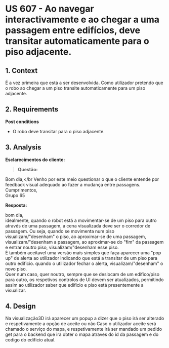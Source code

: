 # US 607 - 	Ao navegar interactivamente e ao chegar a uma passagem entre edifícios, deve transitar automaticamente para o piso adjacente.

## 1. Context

É a vez primeira que está a ser desenvolvida.
Como utilizador pretendo que o robo ao chegar a um piso transite automaticamente para um piso adjacente.
## 2. Requirements

**Post conditions**

* O robo deve transitar para o piso adjacente.

## 3. Analysis

**Esclarecimentos do cliente:** </br>

> **Questão:** </br>

Bom dia,</br
Venho por este meio questionar o que o cliente entende por feedback visual adequado ao fazer a mudança entre passagens.</br>
Cumprimentos,</br>
Grupo 65</br>

**Resposta:** </br>

bom dia,</br>
idealmente, quando o robot está a movimentar-se de um piso para outro através de uma passagem, a cena visualizada deve ser o corredor de passagem. Ou seja, quando se movimenta num piso visualizam/"desenham" o piso, ao aproximar-se de uma passagem, visualizam/"desenham a passagem, ao aproximar-se do "fim" da passagem e entrar noutro piso, visualizam/"desenham esse piso.</br>
É também aceitavel uma versão mais simples que faça aparecer uma "pop up" de alerta ao utilizador indicando que está a transitar de um piso para outro edificio. quando o utilizador fechar o alerta, visualizam/"desenham" o novo piso.</br>
Quer num caso, quer noutro, sempre que se deslocam de um edifico/piso para outro, os respetivos controlos de UI devem ser atualizados, permitindo assim ao utilizador saber que edificio e piso está presentemente a visualizar. </br>

## 4. Design

Na visualização3D irá aparecer um popup a dizer que o piso irá ser alterado e respetivamente a opção de aceite ou não
Caso o utilizador aceite será chamado o serviço do mapa, e respetivamente irá ser mandado um pedido get para o backend
que ira obter o mapa atraves do id da passagem e do codigo do edificio atual.